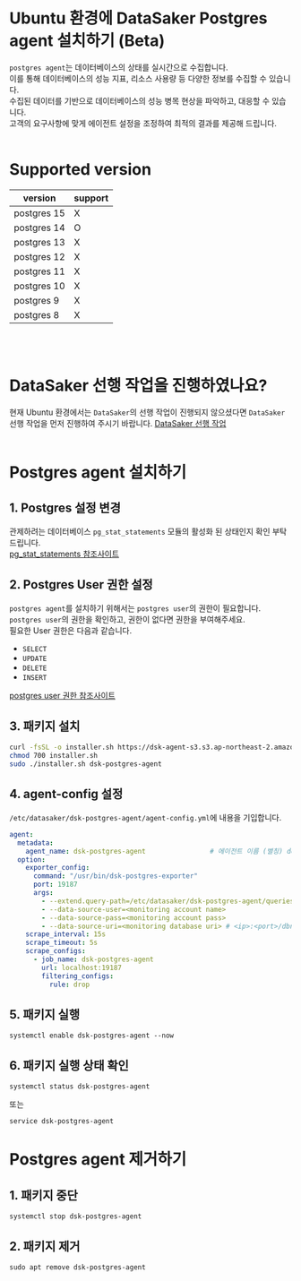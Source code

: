 # Ubuntu 환경에 DataSaker Postgres agent 설치하기 (Beta)
`postgres agent`는 데이터베이스의 상태를 실시간으로 수집합니다.\
이를 통해 데이터베이스의 성능 지표, 리소스 사용량 등 다양한 정보를 수집할 수 있습니다.\
수집된 데이터를 기반으로 데이터베이스의 성능 병목 현상을 파악하고, 대응할 수 있습니다.\
고객의 요구사항에 맞게 에이전트 설정을 조정하여 최적의 결과를 제공해 드립니다.
<br><br>

# Supported version
|version|support|
|---|---|
|postgres 15|X|
|postgres 14|O|
|postgres 13|X|
|postgres 12|X|
|postgres 11|X|
|postgres 10|X|
|postgres 9|X|
|postgres 8|X|

<br><br>

# DataSaker 선행 작업을 진행하였나요?
현재 Ubuntu 환경에서는 `DataSaker`의 선행 작업이 진행되지 않으셨다면 `DataSaker` 선행 작업을 먼저 진행하여 주시기 바랍니다. [DataSaker 선행 작업](${PREPARATION_MANUAL_KR})
<br><br>

# Postgres agent 설치하기
## 1. Postgres 설정 변경
관제하려는 데이터베이스 `pg_stat_statements` 모듈의 활성화 된 상태인지 확인 부탁드립니다.\
[pg_stat_statements 참조사이트](https://www.postgresql.org/docs/14/pgstatstatements.html)

## 2. Postgres User 권한 설정
`postgres agent`를 설치하기 위해서는 `postgres user`의 권한이 필요합니다.\
`postgres user`의 권한을 확인하고, 권한이 없다면 권한을 부여해주세요.\
필요한 User 권한은 다음과 같습니다.
- `SELECT`
- `UPDATE`
- `DELETE`
- `INSERT`

[postgres user 권한 참조사이트](https://www.postgresql.org/docs/14/sql-grant.html)

## 3. 패키지 설치
```bash
curl -fsSL -o installer.sh https://dsk-agent-s3.s3.ap-northeast-2.amazonaws.com/dsk-agent-s3/public/install.sh
chmod 700 installer.sh
sudo ./installer.sh dsk-postgres-agent
```

## 4. agent-config 설정
`/etc/datasaker/dsk-postgres-agent/agent-config.yml`에 내용을 기입합니다.
```yaml
agent:
  metadata:
    agent_name: dsk-postgres-agent                # 에이전트 이름 (별칭) default=dsk-postgres-agent
  option:
    exporter_config:
      command: "/usr/bin/dsk-postgres-exporter"
      port: 19187
      args:
        - --extend.query-path=/etc/datasaker/dsk-postgres-agent/queries.yaml
        - --data-source-user=<monitoring account name>
        - --data-source-pass=<monitoring account pass>
        - --data-source-uri=<monitoring database uri> # <ip>:<port>/dbname
    scrape_interval: 15s
    scrape_timeout: 5s
    scrape_configs:
      - job_name: dsk-postgres-agent
        url: localhost:19187
        filtering_configs:
          rule: drop
```

## 5. 패키지 실행
```shell
systemctl enable dsk-postgres-agent --now
```

## 6. 패키지 실행 상태 확인
```shell
systemctl status dsk-postgres-agent
```
또는
```shell
service dsk-postgres-agent
```

# Postgres agent 제거하기

## 1. 패키지 중단
```shell
systemctl stop dsk-postgres-agent
```

## 2. 패키지 제거
```shell
sudo apt remove dsk-postgres-agent
```
